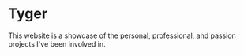 # Tyger
This website is a showcase of the personal, professional, and passion projects I've been involved in.
